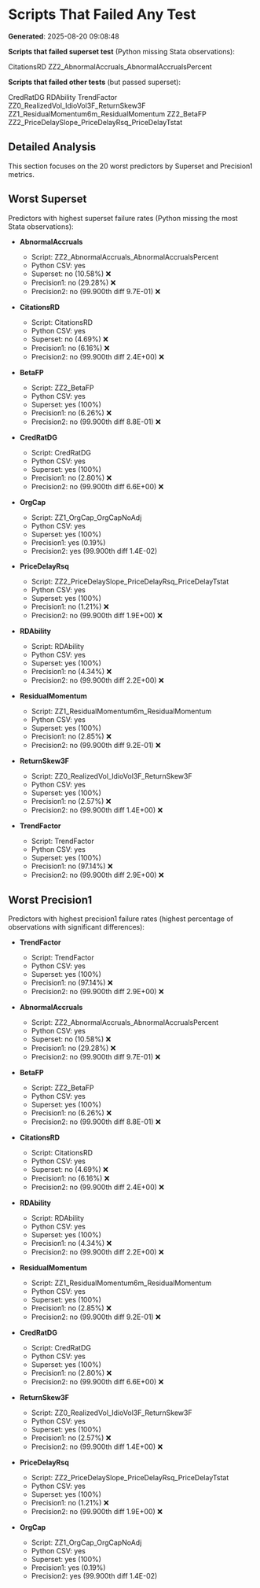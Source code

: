 # Scripts That Failed Any Test

**Generated**: 2025-08-20 09:08:48

**Scripts that failed superset test** (Python missing Stata observations):

CitationsRD ZZ2_AbnormalAccruals_AbnormalAccrualsPercent 

**Scripts that failed other tests** (but passed superset):

CredRatDG RDAbility TrendFactor ZZ0_RealizedVol_IdioVol3F_ReturnSkew3F ZZ1_ResidualMomentum6m_ResidualMomentum ZZ2_BetaFP ZZ2_PriceDelaySlope_PriceDelayRsq_PriceDelayTstat 

## Detailed Analysis

This section focuses on the 20 worst predictors by Superset and Precision1 metrics.

## Worst Superset

Predictors with highest superset failure rates (Python missing the most Stata observations):

- **AbnormalAccruals**
  - Script: ZZ2_AbnormalAccruals_AbnormalAccrualsPercent
  - Python CSV: yes
  - Superset: no (10.58%) ❌
  - Precision1: no (29.28%) ❌
  - Precision2: no (99.900th diff 9.7E-01) ❌

- **CitationsRD**
  - Script: CitationsRD
  - Python CSV: yes
  - Superset: no (4.69%) ❌
  - Precision1: no (6.16%) ❌
  - Precision2: no (99.900th diff 2.4E+00) ❌

- **BetaFP**
  - Script: ZZ2_BetaFP
  - Python CSV: yes
  - Superset: yes (100%)
  - Precision1: no (6.26%) ❌
  - Precision2: no (99.900th diff 8.8E-01) ❌

- **CredRatDG**
  - Script: CredRatDG
  - Python CSV: yes
  - Superset: yes (100%)
  - Precision1: no (2.80%) ❌
  - Precision2: no (99.900th diff 6.6E+00) ❌

- **OrgCap**
  - Script: ZZ1_OrgCap_OrgCapNoAdj
  - Python CSV: yes
  - Superset: yes (100%)
  - Precision1: yes (0.19%)
  - Precision2: yes (99.900th diff 1.4E-02)

- **PriceDelayRsq**
  - Script: ZZ2_PriceDelaySlope_PriceDelayRsq_PriceDelayTstat
  - Python CSV: yes
  - Superset: yes (100%)
  - Precision1: no (1.21%) ❌
  - Precision2: no (99.900th diff 1.9E+00) ❌

- **RDAbility**
  - Script: RDAbility
  - Python CSV: yes
  - Superset: yes (100%)
  - Precision1: no (4.34%) ❌
  - Precision2: no (99.900th diff 2.2E+00) ❌

- **ResidualMomentum**
  - Script: ZZ1_ResidualMomentum6m_ResidualMomentum
  - Python CSV: yes
  - Superset: yes (100%)
  - Precision1: no (2.85%) ❌
  - Precision2: no (99.900th diff 9.2E-01) ❌

- **ReturnSkew3F**
  - Script: ZZ0_RealizedVol_IdioVol3F_ReturnSkew3F
  - Python CSV: yes
  - Superset: yes (100%)
  - Precision1: no (2.57%) ❌
  - Precision2: no (99.900th diff 1.4E+00) ❌

- **TrendFactor**
  - Script: TrendFactor
  - Python CSV: yes
  - Superset: yes (100%)
  - Precision1: no (97.14%) ❌
  - Precision2: no (99.900th diff 2.9E+00) ❌

## Worst Precision1

Predictors with highest precision1 failure rates (highest percentage of observations with significant differences):

- **TrendFactor**
  - Script: TrendFactor
  - Python CSV: yes
  - Superset: yes (100%)
  - Precision1: no (97.14%) ❌
  - Precision2: no (99.900th diff 2.9E+00) ❌

- **AbnormalAccruals**
  - Script: ZZ2_AbnormalAccruals_AbnormalAccrualsPercent
  - Python CSV: yes
  - Superset: no (10.58%) ❌
  - Precision1: no (29.28%) ❌
  - Precision2: no (99.900th diff 9.7E-01) ❌

- **BetaFP**
  - Script: ZZ2_BetaFP
  - Python CSV: yes
  - Superset: yes (100%)
  - Precision1: no (6.26%) ❌
  - Precision2: no (99.900th diff 8.8E-01) ❌

- **CitationsRD**
  - Script: CitationsRD
  - Python CSV: yes
  - Superset: no (4.69%) ❌
  - Precision1: no (6.16%) ❌
  - Precision2: no (99.900th diff 2.4E+00) ❌

- **RDAbility**
  - Script: RDAbility
  - Python CSV: yes
  - Superset: yes (100%)
  - Precision1: no (4.34%) ❌
  - Precision2: no (99.900th diff 2.2E+00) ❌

- **ResidualMomentum**
  - Script: ZZ1_ResidualMomentum6m_ResidualMomentum
  - Python CSV: yes
  - Superset: yes (100%)
  - Precision1: no (2.85%) ❌
  - Precision2: no (99.900th diff 9.2E-01) ❌

- **CredRatDG**
  - Script: CredRatDG
  - Python CSV: yes
  - Superset: yes (100%)
  - Precision1: no (2.80%) ❌
  - Precision2: no (99.900th diff 6.6E+00) ❌

- **ReturnSkew3F**
  - Script: ZZ0_RealizedVol_IdioVol3F_ReturnSkew3F
  - Python CSV: yes
  - Superset: yes (100%)
  - Precision1: no (2.57%) ❌
  - Precision2: no (99.900th diff 1.4E+00) ❌

- **PriceDelayRsq**
  - Script: ZZ2_PriceDelaySlope_PriceDelayRsq_PriceDelayTstat
  - Python CSV: yes
  - Superset: yes (100%)
  - Precision1: no (1.21%) ❌
  - Precision2: no (99.900th diff 1.9E+00) ❌

- **OrgCap**
  - Script: ZZ1_OrgCap_OrgCapNoAdj
  - Python CSV: yes
  - Superset: yes (100%)
  - Precision1: yes (0.19%)
  - Precision2: yes (99.900th diff 1.4E-02)

